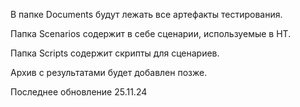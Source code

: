В папке Documents будут лежать все артефакты тестирования.

Папка Scenarios содержит в себе сценарии, используемые в НТ.

Папка Scripts содержит скрипты для сценариев.

Архив с результатами будет добавлен позже.

Последнее обновление 25.11.24